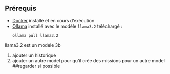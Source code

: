 ## Prérequis

- [Docker](https://www.docker.com/) installé et en cours d’exécution
- [Ollama](https://ollama.com/) installé avec le modèle `llama3.2` téléchargé :
  ```bash
  ollama pull llama3.2
llama3.2 est un modele 3b

1. ajouter un historique
2. ajouter un autre model pour qu'il crée des missions pour un autre model ##regarder si possible 
